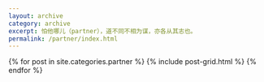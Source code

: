 ```yaml
---
layout: archive
category: archive
excerpt: 怕他哪儿（partner），道不同不相为谋，亦各从其志也。
permalink: /partner/index.html
---
```


<div class="tiles">
{% for post in site.categories.partner %}
    {% include post-grid.html %}
{% endfor %}
</div>
